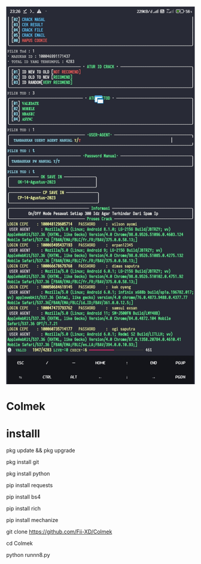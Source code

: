 ![alt text](https://github.com/Fii-XD/Colmek/blob/main/Screenshot_2023-08-14-23-26-28-038_com.termux.jpg?raw=true)
 # Colmek

# installl


pkg update && pkg upgrade

pkg install git

pkg install python

pip install requests

pip install bs4

pip install rich

pip install mechanize

git clone https://github.com/Fii-XD/Colmek

cd Colmek

python runnn8.py

